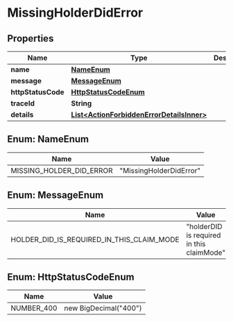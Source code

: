 # MissingHolderDidError

## Properties

| Name               | Type                                                                                    | Description | Notes      |
| ------------------ | --------------------------------------------------------------------------------------- | ----------- | ---------- |
| **name**           | [**NameEnum**](#NameEnum)                                                               |             |            |
| **message**        | [**MessageEnum**](#MessageEnum)                                                         |             |            |
| **httpStatusCode** | [**HttpStatusCodeEnum**](#HttpStatusCodeEnum)                                           |             |            |
| **traceId**        | **String**                                                                              |             |            |
| **details**        | [**List&lt;ActionForbiddenErrorDetailsInner&gt;**](ActionForbiddenErrorDetailsInner.md) |             | [optional] |

## Enum: NameEnum

| Name                     | Value                             |
| ------------------------ | --------------------------------- |
| MISSING_HOLDER_DID_ERROR | &quot;MissingHolderDidError&quot; |

## Enum: MessageEnum

| Name                                      | Value                                               |
| ----------------------------------------- | --------------------------------------------------- |
| HOLDER_DID_IS_REQUIRED_IN_THIS_CLAIM_MODE | &quot;holderDID is required in this claimMode&quot; |

## Enum: HttpStatusCodeEnum

| Name       | Value                           |
| ---------- | ------------------------------- |
| NUMBER_400 | new BigDecimal(&quot;400&quot;) |
